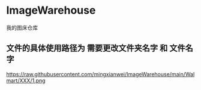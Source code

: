 # ImageWarehouse
我的图床仓库

## 文件的具体使用路径为  需要更改文件夹名字 和 文件名字
https://raw.githubusercontent.com/mingxianwei/ImageWarehouse/main/Walmart/XXX/1.png